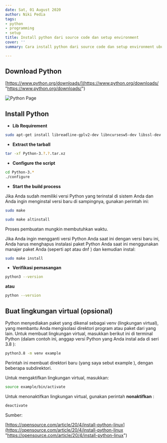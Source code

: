 ```yaml
---
date: Sat, 01 August 2020
author: Niki Pedia
tags:
- python
- programming
- setup
title: Install python dari source code dan setup environment
cover: ''
summary: Cara install python dari source code dan setup environment ubuntu 20.04

---
```

## Download Python

[https://www.python.org/downloads/](https://www.python.org/downloads/ "https://www.python.org/downloads/")

![Python Page](/assets/img/screenshot-from-2020-08-01-11-25-56.png)

## Install Python

* **Lib Requirement**

```bash
sudo apt-get install libreadline-gplv2-dev libncursesw5-dev libssl-dev libsqlite3-dev tk-dev libgdbm-dev libc6-dev libbz2-dev
```

* **Extract the tarball**

```bash
tar -xf Python-3.?.?.tar.xz
```

* **Configure the script**

```bash
cd Python-3.*
./configure
```

* **Start the build process**

Jika Anda sudah memiliki versi Python yang terinstal di sistem Anda dan Anda ingin menginstal versi baru di sampingnya, gunakan perintah ini:

```bash
sudo make
```

```bash
sudo make altinstall
```

Proses pembuatan mungkin membutuhkan waktu.

Jika Anda ingin mengganti versi Python Anda saat ini dengan versi baru ini, Anda harus menghapus instalasi paket Python Anda saat ini menggunakan manajer paket Anda (seperti apt atau dnf ) dan kemudian instal:

```bash
sudo make install
```

* **Verifikasi pemasangan**

```bash
python3 --version
```

**atau**

```bash
python --version
```

## Buat lingkungan virtual (opsional)

Python menyediakan paket yang dikenal sebagai venv (lingkungan virtual), yang membantu Anda mengisolasi direktori program atau paket dari yang lain.
Untuk membuat lingkungan virtual, masukkan berikut ini di terminal Python (dalam contoh ini, anggap versi Python yang Anda instal ada di seri 3.8 ):

```bash
python3.8 -m venv example
```

Perintah ini membuat direktori baru (yang saya sebut example ), dengan beberapa subdirektori.

Untuk mengaktifkan lingkungan virtual, masukkan:

```bash
source example/bin/activate
```

Untuk menonaktifkan lingkungan virtual, gunakan perintah **nonaktifkan** :

```bash
deactivate
```

Sumber:

[https://opensource.com/article/20/4/install-python-linux](https://opensource.com/article/20/4/install-python-linux "https://opensource.com/article/20/4/install-python-linux")